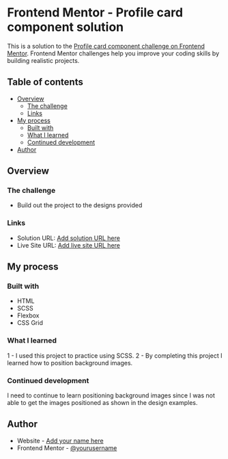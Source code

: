 # Frontend Mentor - Profile card component solution

This is a solution to the [Profile card component challenge on Frontend Mentor](https://www.frontendmentor.io/challenges/profile-card-component-cfArpWshJ). Frontend Mentor challenges help you improve your coding skills by building realistic projects. 

## Table of contents

- [Overview](#overview)
  - [The challenge](#the-challenge)
  - [Links](#links)
- [My process](#my-process)
  - [Built with](#built-with)
  - [What I learned](#what-i-learned)
  - [Continued development](#continued-development)
- [Author](#author)

## Overview

### The challenge

- Build out the project to the designs provided

### Links

- Solution URL: [Add solution URL here](https://your-solution-url.com)
- Live Site URL: [Add live site URL here](https://your-live-site-url.com)

## My process

### Built with

- HTML
- SCSS
- Flexbox
- CSS Grid

### What I learned

1 - I used this project to practice using SCSS. 
2 - By completing this project I learned how to position background images.

### Continued development

I need to continue to learn positioning background images since I was not able to get the
images positioned as shown in the design examples.

## Author

- Website - [Add your name here](https://ross-beale.com)
- Frontend Mentor - [@yourusername](https://www.frontendmentor.io/profile/ross0804)
